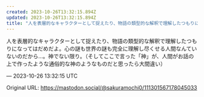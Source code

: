 ```yaml
---
created: 2023-10-26T13:32:15.894Z
updated: 2023-10-26T13:32:15.894Z
title: "人を表層的なキャラクターとして捉えたり、物語の類型的な解釈で理解したつもりになっ[...]"
---
```


<p>人を表層的なキャラクターとして捉えたり、物語の類型的な解釈で理解したつもりになってはだめだよ。心の謎も世界の謎も完全に理解し尽くせる人間なんていないのだから…。神でない限り。（そしてここで言った「神」が、人間がお話の上で作ったような通俗的な神のようなものだと思ったら大間違い）</p>

&mdash; 2023-10-26 13:32:15 UTC

Original URL: https://mastodon.social/@sakuramochi0/111301567178045033
